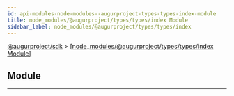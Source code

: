 ```yaml
---
id: api-modules-node-modules--augurproject-types-types-index-module
title: node_modules/@augurproject/types/types/index Module
sidebar_label: node_modules/@augurproject/types/types/index
---
```


[@augurproject/sdk](api-readme.md) > [[node_modules/@augurproject/types/types/index Module]](api-modules-node-modules--augurproject-types-types-index-module.md)

## Module

---

